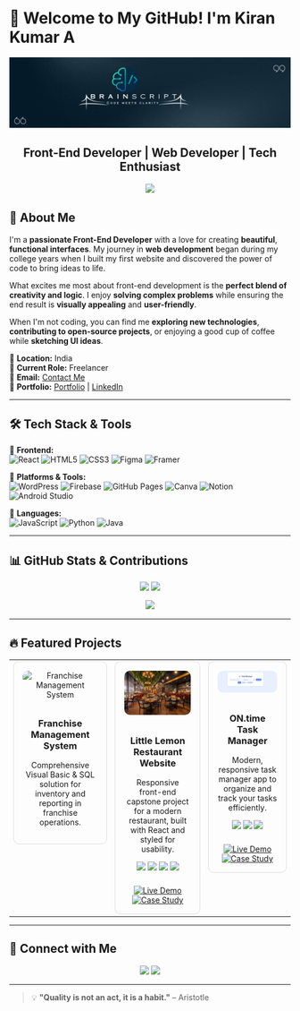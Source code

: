 # 🚀 Welcome to My GitHub! I'm Kiran Kumar A
![Brain Script](github%20profile/Brain%20script.gif)

<h2 align="center">Front-End Developer | Web Developer | Tech Enthusiast</h2>

<p align="center">
  <img src="https://readme-typing-svg.herokuapp.com?font=Fira+Code&pause=1000&color=36BCF7&width=435&lines=Passionate+about;Software+and+Web+Development;Building+Practical+Tech+Solutions;Aspiring+Front-End+Specialist;Always+Learning+%26+Growing" />
</p>

## 🌟 About Me

I'm a <b>passionate Front-End Developer</b> with a love for creating <b>beautiful</b>, <b>functional interfaces</b>. My journey in <b>web development</b> began during my college years when I built my first website and discovered the power of code to bring ideas to life.

What excites me most about front-end development is the <b>perfect blend of creativity and logic</b>. I enjoy <b>solving complex problems</b> while ensuring the end result is <b>visually appealing</b> and <b>user-friendly</b>.

When I'm not coding, you can find me <b>exploring new technologies</b>, <b>contributing to open-source projects</b>, or enjoying a good cup of coffee while <b>sketching UI ideas</b>.

📍 <b>Location:</b> India  
💼 <b>Current Role:</b> Freelancer  
📧 <b>Email:</b> [Contact Me](mailto:kirankumar21200211@gmail.com)  
🔗 <b>Portfolio:</b> [Portfolio](https://kirankumarwq.github.io/kirankumarwq/) | [LinkedIn](https://linkedin.com/in/KiranKumar21)

---

## 🛠️ Tech Stack & Tools

🔹 **Frontend:**  
![React](https://img.shields.io/badge/React-61DAFB?style=flat&logo=react&logoColor=black)
![HTML5](https://img.shields.io/badge/HTML5-E34F26?style=flat&logo=html5&logoColor=white)
![CSS3](https://img.shields.io/badge/CSS3-1572B6?style=flat&logo=css3&logoColor=white)
![Figma](https://img.shields.io/badge/Figma-F24E1E?style=flat&logo=figma&logoColor=white)
![Framer](https://img.shields.io/badge/Framer-black?style=flat&logo=framer&logoColor=blue)

🔹 **Platforms & Tools:**  
![WordPress](https://img.shields.io/badge/WordPress-21759B?style=flat&logo=wordpress&logoColor=white)
![Firebase](https://img.shields.io/badge/Firebase-FFCA28?style=flat&logo=firebase&logoColor=black)
![GitHub Pages](https://img.shields.io/badge/GitHub%20Pages-121013?style=flat&logo=github&logoColor=white)
![Canva](https://img.shields.io/badge/Canva-00C4CC?style=flat&logo=canva&logoColor=white)
![Notion](https://img.shields.io/badge/Notion-000000?style=flat&logo=notion&logoColor=white)
![Android Studio](https://img.shields.io/badge/Android%20Studio-3DDC84?style=flat&logo=android-studio&logoColor=white)

🔹 **Languages:**  
![JavaScript](https://img.shields.io/badge/JavaScript-323330?style=flat&logo=javascript&logoColor=F7DF1E)
![Python](https://img.shields.io/badge/Python-3670A0?style=flat&logo=python&logoColor=ffdd54)
![Java](https://img.shields.io/badge/Java-ED8B00?style=flat&logo=openjdk&logoColor=white)

---

## 📊 GitHub Stats & Contributions

<p align="center">
  <img src="https://github-readme-stats.vercel.app/api?username=Kirankumarwq&show_icons=true&theme=nightowl" width="48%" />
  <img src="https://github-readme-streak-stats.herokuapp.com/?user=Kirankumarwq&theme=nightowl" width="48%" />
</p>
<p align="center">
  <img src="https://github-readme-stats.vercel.app/api/top-langs/?username=Kirankumarwq&layout=compact&theme=nightowl" width="48%" />
</p>

---

## 🔥 Featured Projects

<!-- CARD LAYOUT USING HTML TABLE FOR BEST GITHUB RENDERING -->
<p align="center">
  <table>
    <tr>
      <!-- Card 1 -->
      <td width="320px" valign="top">
        <div align="center" style="border: 1px solid #ddd; border-radius: 10px; padding: 16px; position: relative;">
          <img src="https://your-image-url.com/franchise-mgmt.png" alt="Franchise Management System" width="200" style="border-radius: 10px; margin-bottom: 10px;" />
          <h3>Franchise Management System</h3>
          <p>Comprehensive Visual Basic & SQL solution for inventory and reporting in franchise operations.</p>
        </div>
      </td>
      <!-- Card 2 -->
      <td width="320px" valign="top">
        <div align="center" style="border: 1px solid #ddd; border-radius: 10px; padding: 16px; position: relative;">
          <img src="littlelemon.jpeg" alt="Little Lemon Restaurant Website" width="200" style="border-radius: 10px; margin-bottom: 10px;" />
          <h3>Little Lemon Restaurant Website</h3>
          <p>Responsive front-end capstone project for a modern restaurant, built with React and styled for usability.</p>
          <p>
            <img src="https://img.shields.io/badge/React-61DAFB?style=flat&logo=react&logoColor=black" />
            <img src="https://img.shields.io/badge/CSS3-1572B6?style=flat&logo=css3&logoColor=white" />
            <img src="https://img.shields.io/badge/JavaScript-323330?style=flat&logo=javascript&logoColor=F7DF1E" />
            <img src="https://img.shields.io/badge/HTML5-E34F26?style=flat&logo=html5&logoColor=white" />
          </p>
          <div style="margin-top: 24px;">
            <a href="https://kirankumarwq.github.io/Little_Lemon_website/">
              <img src="https://img.shields.io/badge/Live%20Demo-%232d72fc?style=for-the-badge&logo=firefox-browser&logoColor=white" alt="Live Demo"/>
            </a><br/>
            <a href="https://github.com/kirankumarwq/Little_Lemon_website">
              <img src="https://img.shields.io/badge/Case%20Study-%23e1e4e8?style=for-the-badge&logo=read-the-docs&logoColor=black" alt="Case Study"/>
            </a>
          </div>
        </div>
      </td>
      <!-- Card 3 -->
      <td width="320px" valign="top">
        <div align="center" style="border: 1px solid #ddd; border-radius: 10px; padding: 16px; position: relative;">
          <img src="Screenshot 2025-06-10 141600.png" alt="ON.time Task Manager on-process" width="200" style="border-radius: 10px; margin-bottom: 10px;" />
          <h3>ON.time Task Manager</h3>
          <p>Modern, responsive task manager app to organize and track your tasks efficiently.</p>
          <p>
            <img src="https://img.shields.io/badge/JavaScript-323330?style=flat&logo=javascript&logoColor=F7DF1E" />
            <img src="https://img.shields.io/badge/CSS3-1572B6?style=flat&logo=css3&logoColor=white" />
            <img src="https://img.shields.io/badge/HTML5-E34F26?style=flat&logo=html5&logoColor=white" />
          </p>
          <div style="margin-top: 24px;">
            <a href="https://kirankumarwq.github.io/On-Time/">
              <img src="https://img.shields.io/badge/Live%20Demo-%232d72fc?style=for-the-badge&logo=firefox-browser&logoColor=white" alt="Live Demo"/>
            </a><br/>
            <a href="https://github.com/kirankumarwq/On-Time">
              <img src="https://img.shields.io/badge/Case%20Study-%23e1e4e8?style=for-the-badge&logo=read-the-docs&logoColor=black" alt="Case Study"/>
            </a>
          </div>
        </div>
      </td>
    </tr>
  </table>
</p>

---

## 🤝 Connect with Me

<p align="center">
  <a href="https://linkedin.com/in/KiranKumar21"><img src="https://img.shields.io/badge/LinkedIn-Connect-blue?style=for-the-badge&logo=linkedin"></a>
  <a href="https://github.com/kirankumarwq"><img src="https://img.shields.io/badge/GitHub-Follow-black?style=for-the-badge&logo=github"></a>
</p>

---

> 💡 <b>"Quality is not an act, it is a habit."</b> – Aristotle
